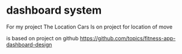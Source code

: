 # dashboard system 

For my project The Location Cars Is on project for location of move 


is based on project on github https://github.com/topics/fitness-app-dashboard-design
